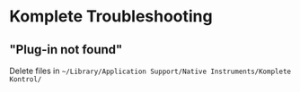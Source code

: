 # Komplete Troubleshooting

## "Plug-in not found"

Delete files in `~/Library/Application Support/Native Instruments/Komplete Kontrol/`
